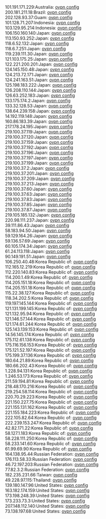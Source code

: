101.191.171.229:Australia: [ovpn config](vpn/101_191_171_229.ovpn)  
200.181.211.18:Brazil: [ovpn config](vpn/200_181_211_18.ovpn)  
202.128.93.37:Guam: [ovpn config](vpn/202_128_93_37.ovpn)  
101.128.71.207:Indonesia: [ovpn config](vpn/101_128_71_207.ovpn)  
103.129.95.214:Indonesia: [ovpn config](vpn/103_129_95_214.ovpn)  
106.150.160.140:Japan: [ovpn config](vpn/106_150_160_140.ovpn)  
113.150.93.252:Japan: [ovpn config](vpn/113_150_93_252.ovpn)  
118.6.52.132:Japan: [ovpn config](vpn/118_6_52_132.ovpn)  
118.6.7.251:Japan: [ovpn config](vpn/118_6_7_251.ovpn)  
119.239.111.30:Japan: [ovpn config](vpn/119_239_111_30.ovpn)  
121.103.175.25:Japan: [ovpn config](vpn/121_103_175_25.ovpn)  
122.221.200.201:Japan: [ovpn config](vpn/122_221_200_201.ovpn)  
124.145.150.48:Japan: [ovpn config](vpn/124_145_150_48.ovpn)  
124.213.72.171:Japan: [ovpn config](vpn/124_213_72_171.ovpn)  
124.241.163.51:Japan: [ovpn config](vpn/124_241_163_51.ovpn)  
125.198.183.222:Japan: [ovpn config](vpn/125_198_183_222.ovpn)  
126.208.110.144:Japan: [ovpn config](vpn/126_208_110_144.ovpn)  
126.63.252.183:Japan: [ovpn config](vpn/126_63_252_183.ovpn)  
133.175.174.2:Japan: [ovpn config](vpn/133_175_174_2.ovpn)  
133.32.128.53:Japan: [ovpn config](vpn/133_32_128_53.ovpn)  
138.64.239.158:Japan: [ovpn config](vpn/138_64_239_158.ovpn)  
14.192.119.148:Japan: [ovpn config](vpn/14_192_119_148.ovpn)  
160.86.183.39:Japan: [ovpn config](vpn/160_86_183_39.ovpn)  
217.178.24.195:Japan: [ovpn config](vpn/217_178_24_195.ovpn)  
219.100.37.119:Japan: [ovpn config](vpn/219_100_37_119.ovpn)  
219.100.37.120:Japan: [ovpn config](vpn/219_100_37_120.ovpn)  
219.100.37.159:Japan: [ovpn config](vpn/219_100_37_159.ovpn)  
219.100.37.192:Japan: [ovpn config](vpn/219_100_37_192.ovpn)  
219.100.37.196:Japan: [ovpn config](vpn/219_100_37_196.ovpn)  
219.100.37.197:Japan: [ovpn config](vpn/219_100_37_197.ovpn)  
219.100.37.199:Japan: [ovpn config](vpn/219_100_37_199.ovpn)  
219.100.37.2:Japan: [ovpn config](vpn/219_100_37_2.ovpn)  
219.100.37.201:Japan: [ovpn config](vpn/219_100_37_201.ovpn)  
219.100.37.209:Japan: [ovpn config](vpn/219_100_37_209.ovpn)  
219.100.37.213:Japan: [ovpn config](vpn/219_100_37_213.ovpn)  
219.100.37.60:Japan: [ovpn config](vpn/219_100_37_60.ovpn)  
219.100.37.63:Japan: [ovpn config](vpn/219_100_37_63.ovpn)  
219.100.37.83:Japan: [ovpn config](vpn/219_100_37_83.ovpn)  
219.100.37.85:Japan: [ovpn config](vpn/219_100_37_85.ovpn)  
219.100.37.87:Japan: [ovpn config](vpn/219_100_37_87.ovpn)  
219.105.185.132:Japan: [ovpn config](vpn/219_105_185_132.ovpn)  
220.98.111.237:Japan: [ovpn config](vpn/220_98_111_237.ovpn)  
39.111.86.43:Japan: [ovpn config](vpn/39_111_86_43.ovpn)  
58.183.94.50:Japan: [ovpn config](vpn/58_183_94_50.ovpn)  
59.129.164.26:Japan: [ovpn config](vpn/59_129_164_26.ovpn)  
59.136.57.69:Japan: [ovpn config](vpn/59_136_57_69.ovpn)  
60.105.174.34:Japan: [ovpn config](vpn/60_105_174_34.ovpn)  
61.24.113.118:Japan: [ovpn config](vpn/61_24_113_118.ovpn)  
90.149.191.51:Japan: [ovpn config](vpn/90_149_191_51.ovpn)  
106.250.40.48:Korea Republic of: [ovpn config](vpn/106_250_40_48.ovpn)  
112.165.12.219:Korea Republic of: [ovpn config](vpn/112_165_12_219.ovpn)  
112.220.140.83:Korea Republic of: [ovpn config](vpn/112_220_140_83.ovpn)  
114.200.1.49:Korea Republic of: [ovpn config](vpn/114_200_1_49.ovpn)  
114.205.151.18:Korea Republic of: [ovpn config](vpn/114_205_151_18.ovpn)  
114.205.151.18:Korea Republic of: [ovpn config](vpn/114_205_151_18.ovpn)  
115.22.38.127:Korea Republic of: [ovpn config](vpn/115_22_38_127.ovpn)  
118.34.202.5:Korea Republic of: [ovpn config](vpn/118_34_202_5.ovpn)  
119.197.145.144:Korea Republic of: [ovpn config](vpn/119_197_145_144.ovpn)  
121.131.199.145:Korea Republic of: [ovpn config](vpn/121_131_199_145.ovpn)  
121.132.95.94:Korea Republic of: [ovpn config](vpn/121_132_95_94.ovpn)  
121.146.57.144:Korea Republic of: [ovpn config](vpn/121_146_57_144.ovpn)  
121.174.61.244:Korea Republic of: [ovpn config](vpn/121_174_61_244.ovpn)  
125.143.139.153:Korea Republic of: [ovpn config](vpn/125_143_139_153.ovpn)  
14.56.145.174:Korea Republic of: [ovpn config](vpn/14_56_145_174.ovpn)  
175.112.61.138:Korea Republic of: [ovpn config](vpn/175_112_61_138.ovpn)  
175.116.156.153:Korea Republic of: [ovpn config](vpn/175_116_156_153.ovpn)  
175.121.52.197:Korea Republic of: [ovpn config](vpn/175_121_52_197.ovpn)  
175.199.37.136:Korea Republic of: [ovpn config](vpn/175_199_37_136.ovpn)  
180.64.21.89:Korea Republic of: [ovpn config](vpn/180_64_21_89.ovpn)  
180.66.202.43:Korea Republic of: [ovpn config](vpn/180_66_202_43.ovpn)  
1.228.94.131:Korea Republic of: [ovpn config](vpn/1_228_94_131.ovpn)  
1.246.53.173:Korea Republic of: [ovpn config](vpn/1_246_53_173.ovpn)  
211.59.194.81:Korea Republic of: [ovpn config](vpn/211_59_194_81.ovpn)  
218.48.170.216:Korea Republic of: [ovpn config](vpn/218_48_170_216.ovpn)  
219.254.58.114:Korea Republic of: [ovpn config](vpn/219_254_58_114.ovpn)  
220.70.29.223:Korea Republic of: [ovpn config](vpn/220_70_29_223.ovpn)  
221.150.227.75:Korea Republic of: [ovpn config](vpn/221_150_227_75.ovpn)  
221.155.131.162:Korea Republic of: [ovpn config](vpn/221_155_131_162.ovpn)  
221.155.184.223:Korea Republic of: [ovpn config](vpn/221_155_184_223.ovpn)  
222.105.82.64:Korea Republic of: [ovpn config](vpn/222_105_82_64.ovpn)  
222.239.153.247:Korea Republic of: [ovpn config](vpn/222_239_153_247.ovpn)  
42.82.171.22:Korea Republic of: [ovpn config](vpn/42_82_171_22.ovpn)  
58.127.1.183:Korea Republic of: [ovpn config](vpn/58_127_1_183.ovpn)  
58.228.111.250:Korea Republic of: [ovpn config](vpn/58_228_111_250.ovpn)  
58.233.141.60:Korea Republic of: [ovpn config](vpn/58_233_141_60.ovpn)  
61.99.69.90:Korea Republic of: [ovpn config](vpn/61_99_69_90.ovpn)  
164.138.95.44:Russian Federation: [ovpn config](vpn/164_138_95_44.ovpn)  
176.113.58.33:Russian Federation: [ovpn config](vpn/176_113_58_33.ovpn)  
46.72.197.203:Russian Federation: [ovpn config](vpn/46_72_197_203.ovpn)  
77.82.3.2:Russian Federation: [ovpn config](vpn/77_82_3_2.ovpn)  
182.235.231.66:Taiwan: [ovpn config](vpn/182_235_231_66.ovpn)  
49.228.97.115:Thailand: [ovpn config](vpn/49_228_97_115.ovpn)  
139.180.147.96:United States: [ovpn config](vpn/139_180_147_96.ovpn)  
163.182.174.159:United States: [ovpn config](vpn/163_182_174_159.ovpn)  
173.198.248.39:United States: [ovpn config](vpn/173_198_248_39.ovpn)  
173.233.73.3:United States: [ovpn config](vpn/173_233_73_3.ovpn)  
207.148.112.140:United States: [ovpn config](vpn/207_148_112_140.ovpn)  
73.138.197.68:United States: [ovpn config](vpn/73_138_197_68.ovpn)  

